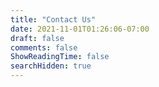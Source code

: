 ```yaml
---
title: "Contact Us"
date: 2021-11-01T01:26:06-07:00
draft: false
comments: false
ShowReadingTime: false
searchHidden: true
---
```

